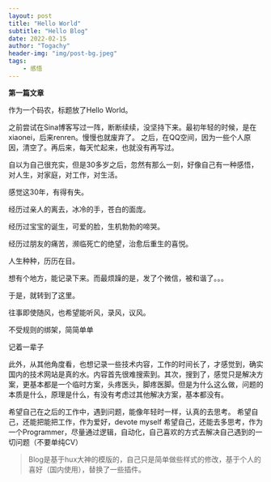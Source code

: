 ```yaml
---
layout: post
title: "Hello World"
subtitle: "Hello Blog"
date: 2022-02-15
author: "Togachy"
header-img: "img/post-bg.jpeg"
tags: 
    - 感悟
---
```



**第一篇文章**

作为一个码农，标题放了Hello World。

之前尝试在Sina博客写过一阵，断断续续，没坚持下来。最初年轻的时候，是在xiaonei，后来renren。慢慢也就废弃了。
之后，在QQ空间，因为一些个人原因，清空了。再后来，每天忙起来，也就没有再写过。

自以为自己很充实，但是30多岁之后，忽然有那么一刻，好像自己有一种感悟，对人生，对家庭，对工作，对生活。

感觉这30年，有得有失。

经历过亲人的离去，冰冷的手，苍白的面庞。

经历过宝宝的诞生，可爱的脸，生机勃勃的啼哭。

经历过朋友的痛苦，濒临死亡的绝望，治愈后重生的喜悦。

人生种种，历历在目。

想有个地方，能记录下来。而最烦躁的是，发了个微信，被和谐了。。。

于是，就转到了这里。

往事即使随风，也希望能听风，录风，议风。

不受规则的绑架，简简单单

记着一辈子


此外，从其他角度看，也想记录一些技术内容，工作的时间长了，才感觉到，确实国内的技术网站是真的水。内容首先很难搜索到。其次，搜到了，感觉只是解决方案，更基本都是一个临时方案，头疼医头，脚疼医脚。但是为什么这么做，问题的本质是什么，原理是什么，有没有考虑过其他解决方案，基本都没有。

希望自己在之后的工作中，遇到问题，能像年轻时一样，认真的去思考。
希望自己，还能把能把工作，作为爱好，devote myself
希望自己，还能去多思考，作为一个Programmer，尽量通过逻辑，自动化，自己喜欢的方式去解决自己遇到的一切问题（不要单纯CV）


> Blog是基于hux大神的模版的，自己只是简单做些样式的修改，基于个人的喜好（国内使用），替换了一些插件。
